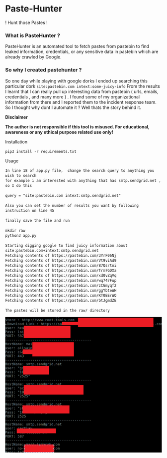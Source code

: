 # Paste-Hunter
! Hunt those Pastes ! 

### What is PasteHunter ?
PasteHunter is an automated tool to fetch pastes from pastebin to find leaked information, credentials, or any sensitive data in pastebin which are already crawled by Google.

### So why I created pastehunter ?
So one day while playing with google dorks I ended up searching this particular dork  ```site:pastebin.com intext:some-juicy-info``` From the results I learnt that I can really pull up interesting data from pastebin ( urls, emails, credentials , and many more ) . I found some of my organizational information from there and I reported them to the incident response team. So I thought why dont I automate it ? Well thats the story behind it.

<b> Disclaimer </b>

<b>The author is not responsible if this tool is misused. For educational, awareness or any ethical purpose related use only!</b>

Installation
```
pip3 install -r requirements.txt
```
Usage 
```
In line 18 of app.py file,  change the search query to anything you wish to search
for example i am interested with anything that has smtp.sendgrid.net , so I do this 

query = "site:pastebin.com intext:smtp.sendgrid.net"

Also you can set the number of results you want by following instruction on line 45

finally save the file and run 

mkdir raw
python3 app.py

Starting digging google to find juicy information about site:pastebin.com+intext:smtp.sendgrid.net
Fetching contents of https://pastebin.com/3YrF06Nj
Fetching contents of https://pastebin.com/Vt9viAd9
Fetching contents of https://pastebin.com/87Qsrtni
Fetching contents of https://pastebin.com/Trm7GDXa
Fetching contents of https://pastebin.com/xd0vZqVq
Fetching contents of https://pastebin.com/wq747Fup
Fetching contents of https://pastebin.com/zCGmyqf2
Fetching contents of https://pastebin.com/ggYbteWH
Fetching contents of https://pastebin.com/KT0EErWQ
Fetching contents of https://pastebin.com/btJgmdZE

The pastes will be stored in the raw/ directory
```
<img src="poc-leaks.PNG">
